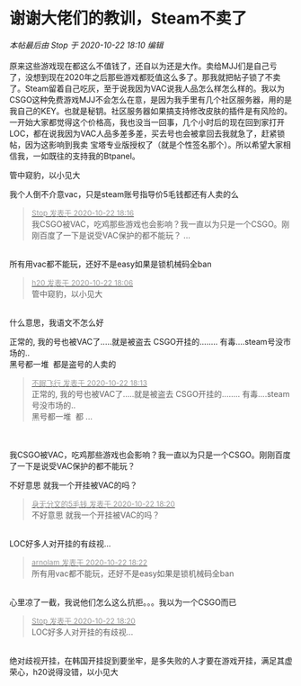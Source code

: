 # 谢谢大佬们的教训，Steam不卖了


<i class="pstatus"> 本帖最后由 Stop 于 2020-10-22 18:10 编辑 </i><br />
<br />
原来这些游戏现在都这么不值钱了，还自以为还是大作。卖给MJJ们是自己亏了，没想到现在2020年之后那些游戏都贬值这么多了。那我就把帖子锁了不卖了。Steam留着自己吃灰，至于说我因为VAC说我人品怎么样怎么样的。我以为CSGO这种免费游戏MJJ不会怎么在意，是因为我手里有几个社区服务器，用的是我自己的KEY。也就是秘钥。社区服务器如果搞支持修改皮肤的插件是有风险的。一开始大家都觉得这个价格高，我也没当一回事，几个小时后的现在回到家打开LOC，都在说我因为VAC人品多差多差，买去号也会被拿回去我就急了，赶紧锁帖，因为这影响到我卖 宝塔专业版授权了（就是个性签名那个）。所以希望大家相信我，一如既往的支持我的Btpanel。<img id="aimg_mkRK5" onclick="zoom(this, this.src, 0, 0, 0)" class="zoom" src="https://cdn.jsdelivr.net/gh/hishis/forum-master/public/images/patch.gif" onmouseover="img_onmouseoverfunc(this)" onload="thumbImg(this)" border="0" alt="" />

管中窥豹，以小见大

我个人倒不介意vac，只是steam账号指导价5毛钱都还有人卖的么

<div class="quote"><blockquote><font size="2"><a href="https://www.hostloc.com/forum.php?mod=redirect&amp;goto=findpost&amp;pid=9337224&amp;ptid=757269" target="_blank"><font color="#999999">Stop 发表于 2020-10-22 18:16</font></a></font><br />
我CSGO被VAC，吃鸡那些游戏也会影响？我一直以为只是一个CSGO。刚刚百度了一下是说受VAC保护的都不能玩？ ...</blockquote></div><br />
所有用vac都不能玩，还好不是easy如果是锁机械码全ban

<div class="quote"><blockquote><font size="2"><a href="https://www.hostloc.com/forum.php?mod=redirect&amp;goto=findpost&amp;pid=9337165&amp;ptid=757269" target="_blank"><font color="#999999">h20 发表于 2020-10-22 18:06</font></a></font><br />
管中窥豹，以小见大</blockquote></div><br />
什么意思，我语文不怎么好<img id="aimg_vy9y6" onclick="zoom(this, this.src, 0, 0, 0)" class="zoom" src="https://cdn.jsdelivr.net/gh/hishis/forum-master/public/images/patch.gif" onmouseover="img_onmouseoverfunc(this)" onload="thumbImg(this)" border="0" alt="" />

正常的, 我的号也被VAC了.....就是被盗去 CSGO开挂的........ 有毒....steam号没市场的..<br />
 黑号都一堆&nbsp;&nbsp;都是盗号的人卖的

<div class="quote"><blockquote><font size="2"><a href="https://www.hostloc.com/forum.php?mod=redirect&amp;goto=findpost&amp;pid=9337198&amp;ptid=757269" target="_blank"><font color="#999999">不眠飞行 发表于 2020-10-22 18:13</font></a></font><br />
正常的, 我的号也被VAC了.....就是被盗去 CSGO开挂的........ 有毒....steam号没市场的..<br />
 黑号都一堆&nbsp;&nbsp;都 ...</blockquote></div><br />
<br />
我CSGO被VAC，吃鸡那些游戏也会影响？我一直以为只是一个CSGO。刚刚百度了一下是说受VAC保护的都不能玩？<img id="aimg_I8R8e" onclick="zoom(this, this.src, 0, 0, 0)" class="zoom" src="https://cdn.jsdelivr.net/gh/hishis/forum-master/public/images/patch.gif" onmouseover="img_onmouseoverfunc(this)" onload="thumbImg(this)" border="0" alt="" />

不好意思 就我一个开挂被VAC的吗？ <img src="static/image/smiley/yct/010.gif" smilieid="41" border="0" alt="" />&nbsp;&nbsp;

<div class="quote"><blockquote><font size="2"><a href="https://www.hostloc.com/forum.php?mod=redirect&amp;goto=findpost&amp;pid=9337239&amp;ptid=757269" target="_blank"><font color="#999999">身无分文的5毛钱 发表于 2020-10-22 18:20</font></a></font><br />
不好意思 就我一个开挂被VAC的吗？</blockquote></div><br />
LOC好多人对开挂的有歧视...<img id="aimg_g6CIC" onclick="zoom(this, this.src, 0, 0, 0)" class="zoom" src="https://cdn.jsdelivr.net/gh/hishis/forum-master/public/images/patch.gif" onmouseover="img_onmouseoverfunc(this)" onload="thumbImg(this)" border="0" alt="" />

<div class="quote"><blockquote><font size="2"><a href="https://www.hostloc.com/forum.php?mod=redirect&amp;goto=findpost&amp;pid=9337251&amp;ptid=757269" target="_blank"><font color="#999999">arnolam 发表于 2020-10-22 18:22</font></a></font><br />
所有用vac都不能玩，还好不是easy如果是锁机械码全ban</blockquote></div><br />
心里凉了一截，我说他们怎么这么抗拒。。。我以为一个CSGO而已<img id="aimg_G24Lt" onclick="zoom(this, this.src, 0, 0, 0)" class="zoom" src="https://cdn.jsdelivr.net/gh/hishis/forum-master/public/images/patch.gif" onmouseover="img_onmouseoverfunc(this)" onload="thumbImg(this)" border="0" alt="" />

<div class="quote"><blockquote><font size="2"><a href="https://www.hostloc.com/forum.php?mod=redirect&amp;goto=findpost&amp;pid=9337242&amp;ptid=757269" target="_blank"><font color="#999999">Stop 发表于 2020-10-22 18:20</font></a></font><br />
LOC好多人对开挂的有歧视...</blockquote></div><br />
绝对歧视开挂，在韩国开挂捉到要坐牢，是多失败的人才要在游戏开挂，满足其虚荣心，h20说得没错，以小见大
